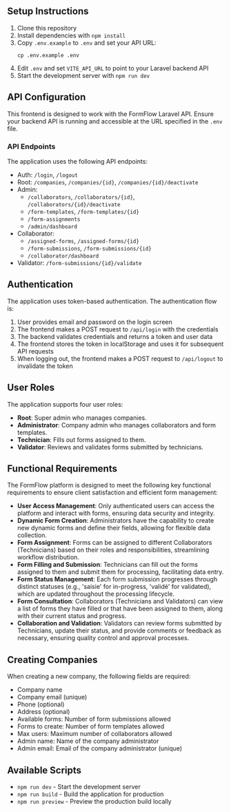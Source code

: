 

## Setup Instructions

1. Clone this repository
2. Install dependencies with `npm install`
3. Copy `.env.example` to `.env` and set your API URL:
   ```
   cp .env.example .env
   ```
4. Edit `.env` and set `VITE_API_URL` to point to your Laravel backend API
5. Start the development server with `npm run dev`

## API Configuration

This frontend is designed to work with the FormFlow Laravel API. Ensure your backend API is running and accessible at the URL specified in the `.env` file.

### API Endpoints

The application uses the following API endpoints:

- Auth: `/login`, `/logout`
- Root: `/companies`, `/companies/{id}`, `/companies/{id}/deactivate`
- Admin: 
  - `/collaborators`, `/collaborators/{id}`, `/collaborators/{id}/deactivate`
  - `/form-templates`, `/form-templates/{id}`
  - `/form-assignments`
  - `/admin/dashboard`
- Collaborator: 
  - `/assigned-forms`, `/assigned-forms/{id}`
  - `/form-submissions`, `/form-submissions/{id}`
  - `/collaborator/dashboard`
- Validator: `/form-submissions/{id}/validate`

## Authentication

The application uses token-based authentication. The authentication flow is:

1. User provides email and password on the login screen
2. The frontend makes a POST request to `/api/login` with the credentials
3. The backend validates credentials and returns a token and user data
4. The frontend stores the token in localStorage and uses it for subsequent API requests
5. When logging out, the frontend makes a POST request to `/api/logout` to invalidate the token

## User Roles

The application supports four user roles:

- **Root**: Super admin who manages companies.
- **Administrator**: Company admin who manages collaborators and form templates.
- **Technician**: Fills out forms assigned to them.
- **Validator**: Reviews and validates forms submitted by technicians.

## Functional Requirements

The FormFlow platform is designed to meet the following key functional requirements to ensure client satisfaction and efficient form management:

- **User Access Management**: Only authenticated users can access the platform and interact with forms, ensuring data security and integrity.
- **Dynamic Form Creation**: Administrators have the capability to create new dynamic forms and define their fields, allowing for flexible data collection.
- **Form Assignment**: Forms can be assigned to different Collaborators (Technicians) based on their roles and responsibilities, streamlining workflow distribution.
- **Form Filling and Submission**: Technicians can fill out the forms assigned to them and submit them for processing, facilitating data entry.
- **Form Status Management**: Each form submission progresses through distinct statuses (e.g., 'saisie' for in-progress, 'validé' for validated), which are updated throughout the processing lifecycle.
- **Form Consultation**: Collaborators (Technicians and Validators) can view a list of forms they have filled or that have been assigned to them, along with their current status and progress.
- **Collaboration and Validation**: Validators can review forms submitted by Technicians, update their status, and provide comments or feedback as necessary, ensuring quality control and approval processes.

## Creating Companies

When creating a new company, the following fields are required:

- Company name
- Company email (unique)
- Phone (optional)
- Address (optional)
- Available forms: Number of form submissions allowed
- Forms to create: Number of form templates allowed
- Max users: Maximum number of collaborators allowed
- Admin name: Name of the company administrator
- Admin email: Email of the company administrator (unique)

## Available Scripts

- `npm run dev` - Start the development server
- `npm run build` - Build the application for production
- `npm run preview` - Preview the production build locally
